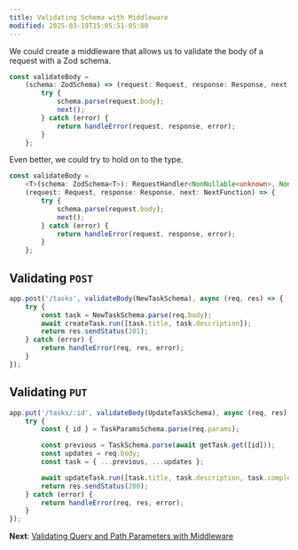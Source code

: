 ```yaml
---
title: Validating Schema with Middleware
modified: 2025-03-19T15:05:51-05:00
---
```


We could create a middleware that allows us to validate the body of a request with a Zod schema.

```ts
const validateBody =
	(schema: ZodSchema) => (request: Request, response: Response, next: NextFunction) => {
		try {
			schema.parse(request.body);
			next();
		} catch (error) {
			return handleError(request, response, error);
		}
	};
```

Even better, we could try to hold on to the type.

```ts
const validateBody =
	<T>(schema: ZodSchema<T>): RequestHandler<NonNullable<unknown>, NonNullable<unknown>, T> =>
	(request: Request, response: Response, next: NextFunction) => {
		try {
			schema.parse(request.body);
			next();
		} catch (error) {
			return handleError(request, response, error);
		}
	};
```

## Validating `POST`

```ts
app.post('/tasks', validateBody(NewTaskSchema), async (req, res) => {
	try {
		const task = NewTaskSchema.parse(req.body);
		await createTask.run([task.title, task.description]);
		return res.sendStatus(201);
	} catch (error) {
		return handleError(req, res, error);
	}
});
```

## Validating `PUT`

```ts
app.put('/tasks/:id', validateBody(UpdateTaskSchema), async (req, res) => {
	try {
		const { id } = TaskParamsSchema.parse(req.params);

		const previous = TaskSchema.parse(await getTask.get([id]));
		const updates = req.body;
		const task = { ...previous, ...updates };

		await updateTask.run([task.title, task.description, task.completed, id]);
		return res.sendStatus(200);
	} catch (error) {
		return handleError(req, res, error);
	}
});
```

**Next**: [Validating Query and Path Parameters with Middleware](validating-query-and-path-parameters)
